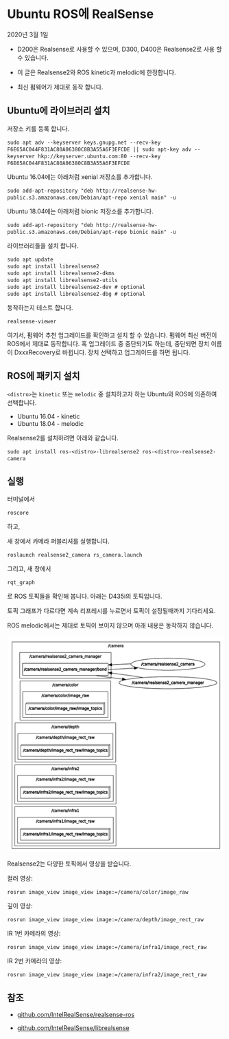 # Ubuntu ROS에 RealSense

2020년 3월 1일

- D200은 Realsense로 사용할 수 있으며, D300, D400은 Realsense2로 사용 할 수 있습니다.

- 이 글은 Realsense2와 ROS kinetic과 melodic에 한정합니다.

- 최신 펌웨어가 제대로 동작 합니다.

## Ubuntu에 라이브러리 설치

저장소 키를 등록 합니다.

```
sudo apt adv --keyserver keys.gnupg.net --recv-key F6E65AC044F831AC80A06380C8B3A55A6F3EFCDE || sudo apt-key adv --keyserver hkp://keyserver.ubuntu.com:80 --recv-key F6E65AC044F831AC80A06380C8B3A55A6F3EFCDE
```

Ubuntu 16.04에는 아래처럼 xenial 저장소를 추가합니다.

```
sudo add-apt-repository "deb http://realsense-hw-public.s3.amazonaws.com/Debian/apt-repo xenial main" -u
```

Ubuntu 18.04에는 아래처럼 bionic 저장소를 추가합니다.

```
sudo add-apt-repository "deb http://realsense-hw-public.s3.amazonaws.com/Debian/apt-repo bionic main" -u
```

라이브러리들을 설치 합니다.

```
sudo apt update
sudo apt install librealsense2
sudo apt install librealsense2-dkms
sudo apt install librealsense2-utils
sudo apt install librealsense2-dev # optional
sudo apt install librealsense2-dbg # optional
```

동작하는지 테스트 합니다.

```
realsense-viewer
```

여기서, 펌웨어 추천 업그레이드를 확인하고 설치 할 수 있습니다. 펌웨어 최신 버전이 ROS에서 제대로 동작합니다. 혹 업그레이드 중 중단되기도 하는데, 중단되면 장치 이름이 DxxxRecovery로 바뀝니다. 장치 선택하고 업그레이드를 하면 됩니다.

## ROS에 패키지 설치

`<distro>`는 `kinetic` 또는 `melodic` 중 설치하고자 하는 Ubuntu와 ROS에 의존하여 선택합니다.

- Ubuntu 16.04 - kinetic
- Ubuntu 18.04 - melodic

Realsense2를 설치하려면 아래와 같습니다.

```
sudo apt install ros-<distro>-librealsense2 ros-<distro>-realsense2-camera
```

## 실행

터미널에서

```
roscore
```

하고, 

새 창에서 카메라 퍼블리셔를 실행합니다.

```
roslaunch realsense2_camera rs_camera.launch
```

그리고, 새 창에서

```
rqt_graph
```

로 ROS 토픽들을 확인해 봅니다. 아래는 D435i의 토픽입니다.

토픽 그래프가 다르다면 계속 리프레시를 누르면서 토픽이 설정될때까지 기다리세요.

ROS melodic에서는 제대로 토픽이 보이지 않으며 아래 내용은 동작하지 않습니다.

![image-20200301190925712](ros_kinetic_realsense.assets/image-20200301190925712.png)

Realsense2는 다양한 토픽에서 영상을 받습니다.

컬러 영상:

```
rosrun image_view image_view image:=/camera/color/image_raw
```

깊이 영상:

```
rosrun image_view image_view image:=/camera/depth/image_rect_raw
```

IR 1번 카메라의 영상:

```
rosrun image_view image_view image:=/camera/infra1/image_rect_raw
```

IR 2번 카메라의 영상:

```
rosrun image_view image_view image:=/camera/infra2/image_rect_raw
```

## 참조

- [github.com/IntelRealSense/realsense-ros](https://github.com/IntelRealSense/realsense-ros?fbclid=IwAR3ZCG4d4KQJLcIVMTxKt0QN-sQ48L9N9OxRThwwTyXgdbw4hijlrW-arlI)

- [github.com/IntelRealSense/librealsense](https://github.com/IntelRealSense/librealsense/blob/master/doc/distribution_linux.md)


